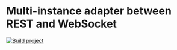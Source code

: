 # Multi-instance adapter between REST and WebSocket

[![Build project](https://github.com/Romanow/websocket-service/actions/workflows/build.yml/badge.svg?branch=master)](https://github.com/Romanow/websocket-service/actions/workflows/build.yml)
